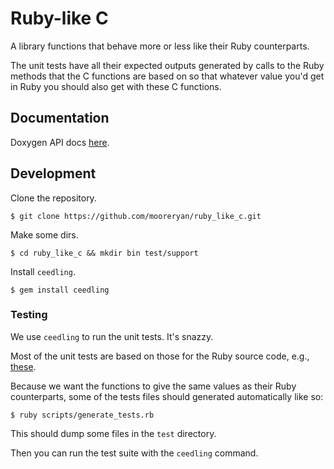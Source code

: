 # Ruby-like C

A library functions that behave more or less like their Ruby counterparts.

The unit tests have all their expected outputs generated by calls to the Ruby methods that the C functions are based on so that whatever value you'd get in Ruby you should also get with these C functions.

## Documentation

Doxygen API docs [here](https://mooreryan.github.io/ruby_like_c/).


## Development

Clone the repository.

```
$ git clone https://github.com/mooreryan/ruby_like_c.git
```

Make some dirs.

```
$ cd ruby_like_c && mkdir bin test/support
```

Install `ceedling`.

```
$ gem install ceedling
```

### Testing

We use `ceedling` to run the unit tests.  It's snazzy.

Most of the unit tests are based on those for the Ruby source code, e.g., [these](https://github.com/ruby/ruby/blob/e6ad53beaa8f61c784d7e6c9cace5bd6ecc4d5c8/test/ruby/test_file_exhaustive.rb).

Because we want the functions to give the same values as their Ruby counterparts, some of the tests files should generated automatically like so:

```
$ ruby scripts/generate_tests.rb
```

This should dump some files in the `test` directory.

Then you can run the test suite with the `ceedling` command.